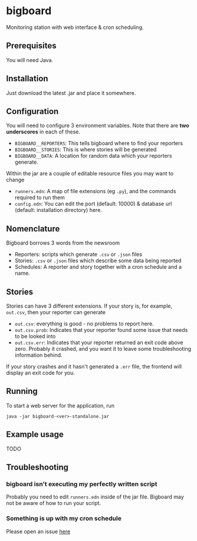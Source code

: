 # bigboard

Monitoring station with web interface & cron scheduling.

## Prerequisites

You will need Java.

## Installation

Just download the latest .jar and place it somewhere.

## Configuration

You will need to configure 3 environment variables.  Note that there are **two underscores** in each of these.

- `BIGBOARD__REPORTERS`: This tells bigboard where to find your reporters
- `BIGBOARD__STORIES`: This is where stories will be generated
- `BIGBOARD__DATA`: A location for random data which your reporters generate.

Within the jar are a couple of editable resource files you may want to change

- `runners.edn`: A map of file extensions (eg `.py`), and the commands required to run them
- `config.edn`: You can edit the port (default: 10000) & database url (default: installation directory) here.

## Nomenclature

Bigboard borrows 3 words from the newsroom

- Reporters: scripts which generate `.csv` or `.json` files
- Stories: `.csv` or `.json` files which describe some data being reported
- Schedules: A reporter and story together with a cron schedule and a name.

## Stories

Stories can have 3 different extensions.  If your story is, for example, `out.csv`, then your reporter can generate

- `out.csv`: everything is good - no problems to report here.
- `out.csv.prob`: Indicates that your reporter found some issue that needs to be looked into
- `out.csv.err`: Indicates that your reporter returned an exit code above zero.  Probably it crashed, and you want it to leave some troubleshooting information behind.

If your story crashes and it hasn't generated a `.err` file, the frontend will display an exit code for you.

## Running

To start a web server for the application, run

    java -jar bigboard-<ver>-standalone.jar

## Example usage

TODO

## Troubleshooting

### bigboard isn't executing my perfectly written script

Probably you need to edit `runners.edn` inside of the jar file.  Bigboard may not be aware of how to run your script.

### Something is up with my cron schedule

Please open an issue [here](https://github.com/crinklywrappr/gooff/issues)

